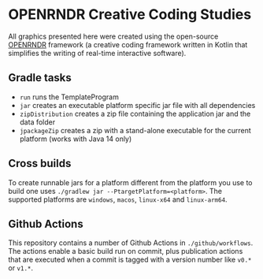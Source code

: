 # OPENRNDR Creative Coding Studies

All graphics presented here were created using the open-source [OPENRNDR](https://openrndr.org/) framework (a creative coding framework written in Kotlin that simplifies the writing of real-time interactive software).

## Gradle tasks
 - `run` runs the TemplateProgram
 - `jar` creates an executable platform specific jar file with all dependencies
 - `zipDistribution` creates a zip file containing the application jar and the data folder
 - `jpackageZip` creates a zip with a stand-alone executable for the current platform (works with Java 14 only)

## Cross builds
To create runnable jars for a platform different from the platform you use to build one uses `./gradlew jar --PtargetPlatform=<platform>`. The supported platforms are `windows`, `macos`, `linux-x64` and `linux-arm64`. 

## Github Actions

This repository contains a number of Github Actions in `./github/workflows`. 
The actions enable a basic build run on commit, plus publication actions that are executed when
a commit is tagged with a version number like `v0.*` or `v1.*`.
